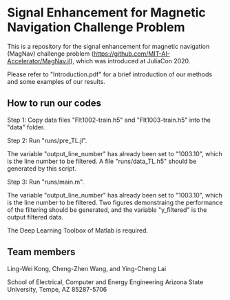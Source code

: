 # Signal Enhancement for Magnetic Navigation Challenge Problem

This is a repository for the signal enhancement for magnetic navigation (MagNav) challenge problem (https://github.com/MIT-AI-Accelerator/MagNav.jl), which was introduced at JuliaCon 2020.

Please refer to "Introduction.pdf" for a brief introduction of our methods and some examples of our results. 

## How to run our codes
Step 1: Copy data files "Flt1002-train.h5" and "Flt1003-train.h5" into the "data" folder.

Step 2: Run "runs/pre_TL.jl". 

The variable "output_line_number" has already been set to "1003.10", which is the line number to be filtered. A file "runs/data_TL.h5" should be generated by this script.

Step 3: Run "runs/main.m". 

The variable "output_line_number" has already been set to "1003.10", which is the line number to be filtered. Two figures demonstraing the performance of the filtering should be generated, and the variable "y_filtered" is the output filtered data.

The Deep Learning Toolbox of Matlab is required.

## Team members
Ling-Wei Kong, Cheng-Zhen Wang, and Ying-Cheng Lai

School of Electrical, Computer and Energy Engineering
Arizona State University, Tempe, AZ 85287-5706
